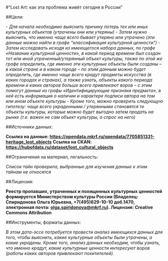 #“Lost Art:  как эта проблема живёт сегодня в России”

##Цели:

*- Для начала необходимо выяснить причину потерь тех или иных культурных объектов (утрачены они или утеряны)*
*- Затем нужно выяснить, что именно чаще всего бывает утеряно или утрачено (эти данные можно найти в графе “классификация культурной ценности”)*
*- Затем исследовать исходя из имеющегося набора данных, по графе «Название культурной ценности», в какой период времени был создан тот или иной утраченный/утерянный объект культуры, также по этой же графе определить, где именно эти культурные объекты были созданы – в какой стране и в каком городе – по этим данным можно будет определить, где именно чаще всего крадут предметы искусства (в каких городах и странах), а также узнать, объекты какого периода времени и каких авторов больше всего привлекают воров – с этим помогут данные из графы «Идентифицирующие признаки предмета», в ней есть информация о наличии и характере подписи автора на том или ином объекте культуры*
*- Кроме того, можно проверить следующую гипотезу: чаще всего украденными / утерянными становятся те объекты культуры, которые можно будет выгодно затем продать на рынке  (т.е. важен не сам объект культуры, а спрос на него)*

##Источники данных:

**Ссылка на данные: https://opendata.mkrf.ru/opendata/7705851331-heritage_lost_objects**
**Ссылка на CKAN: https://hubofdata.ru/dataset/lost_cultural_objects**

##Ограничения на материал, легальность:

*Список тайн проверила, выбранные для изучения данные к этим тайнам не относятся*

##Лицензия:

**Реестр пропавших, утраченных и похищенных культурных ценностей формируется Министерством культуры России (Владелец: Спиридонова Ольга Юрьевна, +7(495)629-10-10 доб.1470, электронная почта: olga.spiridonova@mkrf.ru). Лицензия: Creative Commons Attribution**

##Инструменты, форматы данных:

*В этом дата-эссе потребуется провести анализ имеющихся данных для того, чтобы выяснить, какие культурные объекты были утрачены, а какие украдены. Кроме того, анализ данных необходим, чтобы узнать, что именно крадут, какие культурные ценности интересуют воров (работы каких авторов привлекают похитителей).*

